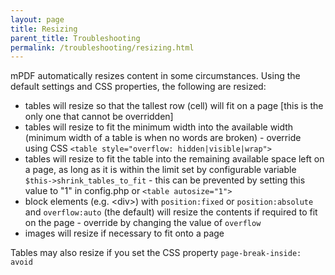 ```yaml
---
layout: page
title: Resizing
parent_title: Troubleshooting
permalink: /troubleshooting/resizing.html
---
```


<div id="bpmbook" class="bpmbook" style="direction:ltr;">
<div class="topic_user_field">
<div id="U0">
<p>mPDF automatically resizes content in some circumstances. Using the default settings and CSS properties, the following are resized:</p>
<ul>
<li>tables will resize so that the tallest row (cell) will fit on a page [this is the only one that cannot be overridden]</li>
<li>tables will resize to fit the minimum width into the available width (minimum width of a table is when no words are broken) - override using CSS <code>&lt;table style="overflow: hidden|visible|wrap"&gt;</code></li>
<li>tables will resize to fit the table into the remaining available space left on a page, as long as it is within the limit set by configurable variable <code>$this-&gt;shrink_tables_to_fit</code> - this can be prevented by setting this value to "1" in <span class="filename">config.php</span> or <code>&lt;table autosize="1"&gt;</code></li>
<li>block elements (e.g. &lt;div&gt;) with <code>position:fixed</code> or <code>position:absolute</code> and <code>overflow:auto</code> (the default) will resize the contents if required to fit on the page - override by changing the value of <code>overflow</code></li>
<li>images will resize if necessary to fit onto a page</li>
</ul>
<p>Tables may also resize if you set the CSS property <code>page-break-inside: avoid</code></p>
</div>
</div>

